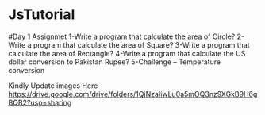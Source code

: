 # JsTutorial
#Day 1 Assignmet
1-Write a program that calculate the area of Circle?
2-Write a program that calculate the area of Square?
3-Write a program that calculate the area of Rectangle?
4-Write a program that calculate the US dollar conversion to Pakistan Rupee?
5-Challenge – Temperature conversion 

Kindly Update images Here
https://drive.google.com/drive/folders/1QjNzaIiwLu0a5mOQ3nz9XGkB9H6gBQB2?usp=sharing
